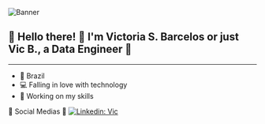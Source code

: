 ![Banner](https://github.com/user-attachments/assets/fc46bbc1-b058-4f7e-8490-c5939af0caf6)




## 🖤 Hello there! 👋 I'm Victoria S. Barcelos or just Vic B., a  Data Engineer 🖤

---

- 🌴 Brazil
- 💻 Falling in love with technology
- 🌱 Working on my skills




🖤 Social Medias 🖤
[![Linkedin: Vic](https://img.shields.io/badge/-V-blue?style=flat-square&logo=Linkedin&logoColor=white&link=www.linkedin.com/in/victoria-barcelos/)](www.linkedin.com/in/victoria-barcelos)
